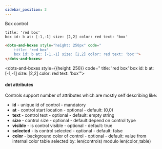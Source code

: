 ```yaml
---
sidebar_position: 2
---
```



Box control

```dabl tab showLineNumbers
title: 'red box'
box id: b at: [-1,-1] size: [2,2] color: red text: 'box' 
```
```html tab showLineNumbers
<dots-and-boxes style="height: 250px" code="
    title: 'red box'
    box id: b at: [-1,-1] size: [2,2] color: red text: 'box'">
</dots-and-boxes>
```

<dots-and-boxes style={{height: 250}}  code="
    title: 'red box'
    box id: b at: [-1,-1] size: [2,2] color: red text: 'box'">
</dots-and-boxes>

#### dot attributes
Controls support number of attributes which are mostly self describing like:
- **id** - unique id of control - mandatory
- **at** - control start location - optional - default: (0,0)
- **text** - control text - optional - default: empty string
- **size** - control size - optional - default:depend on control type
- **visible** - is control visible - optional - default: true
- **selected** - is control selected - optional - default: false
- **color** - background color of control - optional - default: value from internal color table selected by: len(controls) modulo len(color_table)
